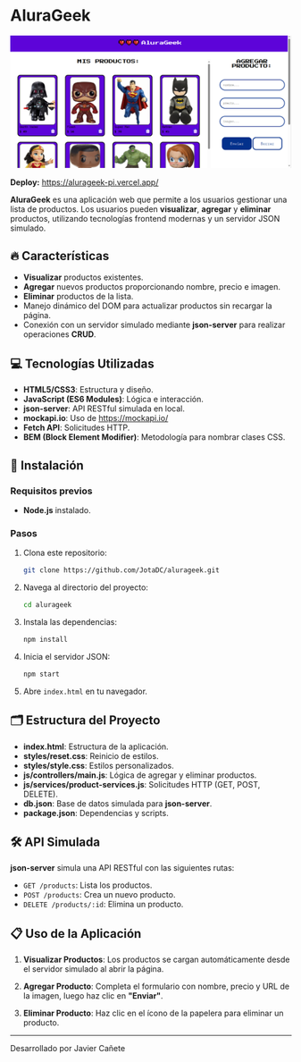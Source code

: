 # AluraGeek

![Screenshot](https://github.com/JotaDC/AluraGeek/blob/main/assets/screenshot%20alurageek.png)

**Deploy:** https://alurageek-pi.vercel.app/

**AluraGeek** es una aplicación web que permite a los usuarios gestionar una lista de productos. Los usuarios pueden **visualizar**, **agregar** y **eliminar** productos, utilizando tecnologías frontend modernas y un servidor JSON simulado.

## 🔥 Características

- **Visualizar** productos existentes.
- **Agregar** nuevos productos proporcionando nombre, precio e imagen.
- **Eliminar** productos de la lista.
- Manejo dinámico del DOM para actualizar productos sin recargar la página.
- Conexión con un servidor simulado mediante **json-server** para realizar operaciones **CRUD**.

## 💻 Tecnologías Utilizadas

- **HTML5/CSS3**: Estructura y diseño.
- **JavaScript (ES6 Modules)**: Lógica e interacción.
- **json-server**: API RESTful simulada en local.
- **mockapi.io**: Uso de https://mockapi.io/ 
- **Fetch API**: Solicitudes HTTP.
- **BEM (Block Element Modifier)**: Metodología para nombrar clases CSS.

## 🚀 Instalación

### Requisitos previos

- **Node.js** instalado.

### Pasos

1. Clona este repositorio:

   ```bash
   git clone https://github.com/JotaDC/alurageek.git
   ```

2. Navega al directorio del proyecto:

   ```bash
   cd alurageek
   ```

3. Instala las dependencias:

   ```bash
   npm install
   ```

4. Inicia el servidor JSON:

   ```bash
   npm start
   ```

5. Abre `index.html` en tu navegador.

## 🗂️ Estructura del Proyecto

- **index.html**: Estructura de la aplicación.
- **styles/reset.css**: Reinicio de estilos.
- **styles/style.css**: Estilos personalizados.
- **js/controllers/main.js**: Lógica de agregar y eliminar productos.
- **js/services/product-services.js**: Solicitudes HTTP (GET, POST, DELETE).
- **db.json**: Base de datos simulada para **json-server**.
- **package.json**: Dependencias y scripts.

## 🛠️ API Simulada

**json-server** simula una API RESTful con las siguientes rutas:

- `GET /products`: Lista los productos.
- `POST /products`: Crea un nuevo producto.
- `DELETE /products/:id`: Elimina un producto.

## 📋 Uso de la Aplicación

1. **Visualizar Productos**: Los productos se cargan automáticamente desde el servidor simulado al abrir la página.
   
2. **Agregar Producto**: Completa el formulario con nombre, precio y URL de la imagen, luego haz clic en **"Enviar"**.
   
3. **Eliminar Producto**: Haz clic en el ícono de la papelera para eliminar un producto.

---
Desarrollado por Javier Cañete
